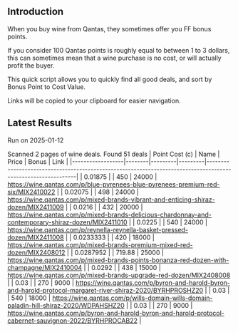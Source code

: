 ## Introduction

When you buy wine from Qantas, they sometimes offer you FF bonus points. 

If you consider 100 Qantas points is roughly equal to between 1 to 3 dollars, this can sometimes mean that a wine purchase is no cost, or will actually profit the buyer.

This quick script allows you to quickly find all good deals, and sort by Bonus Point to Cost Value.

Links will be copied to your clipboard for easier navigation.

## Latest Results

Run on 2025-01-12

Scanned 2 pages of wine deals.
Found 51 deals
|   Point Cost (c) | Name   |   Price |   Bonus | Link                                                                                                         |
|------------------|--------|---------|---------|--------------------------------------------------------------------------------------------------------------|
|        0.01875   |        |  450    |   24000 | https://wine.qantas.com/p/blue-pyrenees-blue-pyrenees-premium-red-six/MIX2410022                             |
|        0.02075   |        |  498    |   24000 | https://wine.qantas.com/p/mixed-brands-vibrant-and-enticing-shiraz-dozen/MIX2411009                          |
|        0.0216    |        |  432    |   20000 | https://wine.qantas.com/p/mixed-brands-delicious-chardonnay-and-contemporary-shiraz-dozen/MIX2411010         |
|        0.0225    |        |  540    |   24000 | https://wine.qantas.com/p/reynella-reynella-basket-pressed-dozen/MIX2411008                                  |
|        0.0233333 |        |  420    |   18000 | https://wine.qantas.com/p/mixed-brands-premium-mixed-red-dozen/MIX2408012                                    |
|        0.0287952 |        |  719.88 |   25000 | https://wine.qantas.com/p/mixed-brands-points-bonanza-red-dozen-with-champagne/MIX2410004                    |
|        0.0292    |        |  438    |   15000 | https://wine.qantas.com/p/mixed-brands-upgrade-red-dozen/MIX2408008                                          |
|        0.03      |        |  270    |    9000 | https://wine.qantas.com/p/byron-and-harold-byron-and-harold-protocol-margaret-river-shiraz-2020/BYRHPROSHZ20 |
|        0.03      |        |  540    |   18000 | https://wine.qantas.com/p/wills-domain-wills-domain-paladin-hill-shiraz-2020/WDPAHSHZ20                      |
|        0.03      |        |  270    |    9000 | https://wine.qantas.com/p/byron-and-harold-byron-and-harold-protocol-cabernet-sauvignon-2022/BYRHPROCAB22    |

